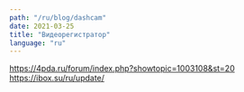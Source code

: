```yaml
---
path: "/ru/blog/dashcam"
date: 2021-03-25
title: "Видеорегистратор"
language: "ru"
---
```


https://4pda.ru/forum/index.php?showtopic=1003108&st=20
https://ibox.su/ru/update/